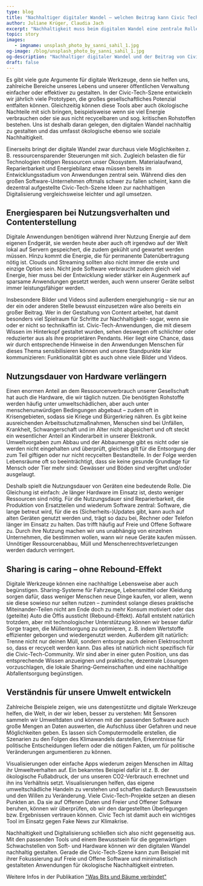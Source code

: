 ```yaml
---
type: blog
title: "Nachhaltiger digitaler Wandel – welchen Beitrag kann Civic Tech leisten?"
author: Juliane Krüger, Claudia Jach
excerpt: "Nachhaltigkeit muss beim digitalen Wandel eine zentrale Rolle spielen. Wir schauen uns u. a. die Faktoren Materialaufwand, Reparierbarkeit und Energiebilanz von Anwendungen an." 
topic: story
images:
   - imgname: unsplash_photo_by_sanni_sahil_1.jpg
og-image: /blog/unsplash_photo_by_sanni_sahil_1.jpg
og-description: "Nachhaltiger digitaler Wandel und der Beitrag von Civic Tech"
draft: false
---
```


Es gibt viele gute Argumente für digitale Werkzeuge, denn sie helfen uns, zahlreiche Bereiche unseres Lebens und unserer öffentlichen Verwaltung einfacher oder effektiver zu gestalten. In der Civic-Tech-Szene entwickeln wir jährlich viele Prototypen, die großes gesellschaftliches Potenzial entfalten können. Gleichzeitig können diese Tools aber auch ökologische Nachteile mit sich bringen, beispielsweise wenn sie viel Energie verbrauchen oder sie aus nicht recycelbaren und sog. kritischen Rohstoffen bestehen. Uns ist deshalb daran gelegen, den digitalen Wandel nachhaltig zu gestalten und das umfasst ökologische ebenso wie soziale Nachhaltigkeit. 

Einerseits bringt der digitale Wandel zwar durchaus viele Möglichkeiten z. B. ressourcensparender Steuerungen mit sich. Zugleich belasten die für Technologien nötigen Ressourcen unser Ökosystem. Materialaufwand, Reparierbarkeit und Energiebilanz etwa müssen bereits im Entwicklungsstadium von Anwendungen zentral sein. Während dies den großen Software-Unternehmen oftmals schwer zu fallen scheint, kann die dezentral aufgestellte Civic-Tech-Szene Ideen zur nachhaltigen Digitalisierung vergleichsweise leichter und agil umsetzen.

## Energiesparen bei Nutzungsverhalten und Contenterstellung

Digitale Anwendungen benötigen während ihrer Nutzung Energie auf dem eigenen Endgerät, sie werden heute aber auch oft irgendwo auf der Welt lokal auf Servern gespeichert, die zudem gekühlt und gewartet werden müssen. Hinzu kommt die Energie, die für permanente Datenübertragung nötig ist. Clouds und Streaming sollten also nicht immer die erste und einzige Option sein. Nicht jede Software verbraucht zudem gleich viel Energie, hier muss bei der Entwicklung wieder stärker ein Augenmerk auf sparsame Anwendungen gesetzt werden, auch wenn unserer Geräte selbst immer leistungsfähiger werden. 

Insbesondere Bilder und Videos sind außerdem energiehungrig – sie nur an der ein oder anderen Stelle bewusst einzusetzen wäre also bereits ein großer Beitrag. Wer in der Gestaltung von Content arbeitet, hat damit besonders viel Spielraum für Schritte zur Nachhaltigkeit– sogar, wenn sie oder er nicht so technikaffin ist. Civic-Tech-Anwendungen, die mit diesem Wissen im Hinterkopf gestaltet wurden, sehen deswegen oft schlichter oder reduzierter aus als ihre proprietären Pendants. Hier liegt eine Chance, dass wir durch entsprechende Hinweise in den Anwendungen Menschen für dieses Thema sensibilisieren können und unsere Standpunkte klar kommunizieren: Funktionalität gibt es auch ohne viele Bilder und Videos.

## Nutzungsdauer von Hardware verlängern

Einen enormen Anteil an dem Ressourcenverbrauch unserer Gesellschaft hat auch die Hardware, die wir täglich nutzen. Die benötigten Rohstoffe werden häufig unter umweltschädlichen, aber auch unter menschenunwürdigen Bedingungen abgebaut – zudem oft in Krisengebieten, sodass sie Kriege und Bürgerkrieg nähren. Es gibt keine ausreichenden Arbeitsschutzmaßnahmen, Menschen sind bei Unfällen, Krankheit, Schwangerschaft und im Alter nicht abgesichert und oft steckt ein wesentlicher Anteil an Kinderarbeit in unserer Elektronik. Umweltvorgaben zum Abbau und der Abbaumenge gibt es nicht oder sie werden nicht eingehalten und überprüft, gleiches gilt für die Entsorgung der zum Teil giftigen oder nur nicht recycelten Bestandteile. In der Folge werden Lebensräume oft so beeinträchtigt, dass sie keine gesunde Grundlage für Mensch oder Tier mehr sind: Gewässer und Böden sind vergiftet und/oder ausgelaugt. 

Deshalb spielt die Nutzungsdauer von Geräten eine bedeutende Rolle. Die Gleichung ist einfach: Je länger Hardware im Einsatz ist, desto weniger Ressourcen sind nötig. Für die Nutzungsdauer sind Reparierbarkeit, die Produktion von Ersatzteilen und wiederum Software zentral: Software, die lange betreut wird, für die es (Sicherheits-)Updates gibt, kann auch auf alten Geräten genutzt werden und, trägt so dazu bei, Rechner oder Telefon länger im Einsatz zu halten. Das trifft häufig auf Freie und Offene Software zu. Durch ihre Nutzung machen wir uns unabhängig von einzelnen Unternehmen, die bestimmen wollen, wann wir neue Geräte kaufen müssen. Unnötiger Ressourcenabbau, Müll und Menschenrechtsverletzungen werden dadurch verringert. 

## Sharing is caring – ohne Rebound-Effekt

Digitale Werkzeuge können eine nachhaltige Lebensweise aber auch begünstigen. Sharing-Systeme für Fahrzeuge, Lebensmittel oder Kleidung sorgen dafür, dass weniger Menschen neue Dinge kaufen, vor allem, wenn sie diese sowieso nur selten nutzen – zumindest solange dieses praktische Miteinander-Teilen nicht am Ende doch zu mehr Konsum motiviert oder das (geteilte) Auto die Öffis aussticht (Rebound-Effekt). Abfall entsteht natürlich trotzdem, aber mit technologischer Unterstützung können wir besser dafür Sorge tragen, die Müllentsorgung zu optimieren, z. B. indem Wertstoffe effizienter geborgen und wiedergenutzt werden. Außerdem gilt natürlich: Trenne nicht nur deinen Müll, sondern entsorge auch deinen Elektroschrott so, dass er recycelt werden kann. Das alles ist natürlich nicht spezifisch für die Civic-Tech-Community. Wir sind aber in einer guten Position, uns das entsprechende Wissen anzueignen und praktische, dezentrale Lösungen vorzuschlagen, die lokale Sharing-Gemeinschaften und eine nachhaltige Abfallentsorgung begünstigen.

## Verständnis für unsere Umwelt entwickeln

Zahlreiche Beispiele zeigen, wie uns datengestützte und digitale Werkzeuge helfen, die Welt, in der wir leben, besser zu verstehen: Mit Sensoren sammeln wir Umweltdaten und können mit der passenden Software auch große Mengen an Daten auswerten, die Aufschluss über Gefahren und neue Möglichkeiten geben. Es lassen sich Computermodelle erstellen, die Szenarien zu den Folgen des Klimawandels darstellen, Erkenntnisse für politische Entscheidungen liefern oder die nötigen Fakten, um für politische Veränderungen argumentieren zu können.

Visualisierungen oder einfache Apps wiederum zeigen Menschen im Alltag ihr Umweltverhalten auf. Ein bekanntes Beispiel dafür ist z. B. der ökologische Fußabdruck, der uns unseren CO2-Verbrauch errechnet und ihn ins Verhältnis setzt. Visualisierungen helfen, das eigene umweltschädliche Handeln zu verstehen und schaffen dadurch Bewusstsein und den Willen zu Veränderung. Viele Civic-Tech-Projekte setzen an diesen Punkten an. Da sie auf Offenen Daten und Freier und Offener Software beruhen, können wir überprüfen, ob wir den dargestellten Überlegungen bzw. Ergebnissen vertrauen können. Civic Tech ist damit auch ein wichtiges Tool im Einsatz gegen Fake News zur Klimakrise.

Nachhaltigkeit und Digitalisierung schließen sich also nicht gegenseitig aus. Mit den passenden Tools und einem Bewusstsein für die gegenwärtigen Schwachstellen von Soft- und Hardware können wir den digitalen Wandel nachhaltig gestalten. Gerade die Civic-Tech-Szene kann zum Beispiel mit ihrer Fokussierung auf Freie und Offene Software und minimalistisch gestalteten Anwendungen für ökologische Nachhaltigkeit eintreten.

Weitere Infos in der Publikation ["Was Bits und Bäume verbindet"](https://www.oekom.de/buch/was-bits-und-baeume-verbindet-9783962381493?p=1)
